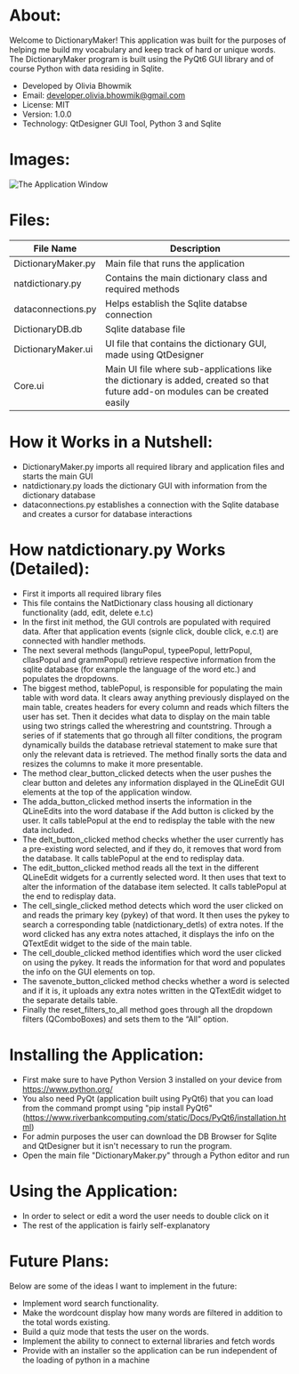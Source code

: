 # About:
Welcome to DictionaryMaker!
This application was built for the purposes of helping me build my vocabulary and keep track of hard or unique words. The DictionaryMaker program is built using the PyQt6 GUI library and of course Python with data residing in Sqlite.

* Developed by Olivia Bhowmik
* Email: developer.olivia.bhowmik@gmail.com
* License: MIT
* Version: 1.0.0
* Technology: QtDesigner GUI Tool, Python 3 and Sqlite

# Images:
![The Application Window](images/DictionaryPic.PNG)

# Files:
| File Name | Description |
| --------- | ----------- |
| DictionaryMaker.py | Main file that runs the application |
| natdictionary.py | Contains the main dictionary class and required methods |
| dataconnections.py | Helps establish the Sqlite databse connection |
| DictionaryDB.db | Sqlite database file |
| DictionaryMaker.ui | UI file that contains the dictionary GUI, made using QtDesigner |
| Core.ui | Main UI file where sub-applications like the dictionary is added, created so that future add-on modules can be created easily |

# How it Works in a Nutshell:
* DictionaryMaker.py imports all required library and application files and starts the main GUI
* natdictionary.py loads the dictionary GUI with information from the dictionary database
* dataconnections.py establishes a connection with the Sqlite database and creates a cursor for database interactions

# How natdictionary.py Works (Detailed):
* First it imports all required library files
* This file contains the NatDictionary class housing all dictionary functionality (add, edit, delete e.t.c)
* In the first init method, the GUI controls are populated with required data. After that application events (signle click, double click, e.c.t) are connected with handler methods.
* The next several methods (languPopul, typeePopul, lettrPopul, cllasPopul and grammPopul) retrieve respective information from the sqlite database (for example the language of the word etc.) and populates the dropdowns.
* The biggest method, tablePopul, is responsible for populating the main table with word data. It clears away anything previously displayed on the main table, creates headers for every column and reads which filters the user has set. Then it decides what data to display on the main table using two strings called the wherestring and countstring. Through a series of if statements that go through all filter conditions, the program dynamically builds the database retrieval statement to make sure that only the relevant data is retrieved. The method finally sorts the data and resizes the columns to make it more presentable.
* The method clear_button_clicked detects when the user pushes the clear button and deletes any information displayed in the QLineEdit GUI elements at the top of the application window.
* The adda_button_clicked method inserts the information in the QLineEdits into the word database if the Add button is clicked by the user. It calls tablePopul at the end to redisplay the table with the new data included.
* The delt_button_clicked method checks whether the user currently has a pre-existing word selected, and if they do, it removes that word from the database. It calls tablePopul at the end to redisplay data.
* The edit_button_clicked method reads all the text in the different QLineEdit widgets for a currently selected word. It then uses that text to alter the information of the database item selected. It calls tablePopul at the end to redisplay data.
* The cell_single_clicked method detects which word the user clicked on and reads the primary key (pykey) of that word. It then uses the pykey to search a corresponding table (natdictionary_detls) of extra notes. If the word clicked has any extra notes attached, it displays the info on the QTextEdit widget to the side of the main table.
* The cell_double_clicked method identifies which word the user clicked on using the pykey. It reads the information for that word and populates the info on the GUI elements on top.
* The savenote_button_clicked method checks whether a word is selected and if it is, it uploads any extra notes written in the QTextEdit widget to the separate details table.
* Finally the reset_filters_to_all method goes through all the dropdown filters (QComboBoxes) and sets them to the “All” option.

# Installing the Application:
* First make sure to have Python Version 3 installed on your device from https://www.python.org/
* You also need PyQt (application built using PyQt6) that you can load from the command prompt using "pip install PyQt6" (https://www.riverbankcomputing.com/static/Docs/PyQt6/installation.html)
* For admin purposes the user can download the DB Browser for Sqlite and QtDesigner but it isn't necessary to run the program.
* Open the main file "DictionaryMaker.py" through a Python editor and run

# Using the Application:
* In order to select or edit a word the user needs to double click on it
* The rest of the application is fairly self-explanatory

# Future Plans:
Below are some of the ideas I want to implement in the future:
* Implement word search functionality.
* Make the wordcount display how many words are filtered in addition to the total words existing.
* Build a quiz mode that tests the user on the words.
* Implement the ability to connect to external libraries and fetch words
* Provide with an installer so the application can be run independent of the loading of python in a machine